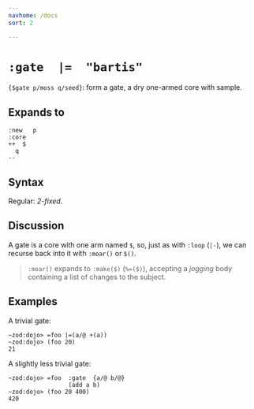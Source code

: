 ```yaml
---
navhome: /docs
sort: 2

---
```


# `:gate  |=  "bartis"` 

`{$gate p/moss q/seed}`: form a gate, a dry one-armed core with sample.

## Expands to

```
:new   p
:core
++  $
  q
--
```

## Syntax

Regular: *2-fixed*.

## Discussion

A gate is a core with one arm named `$`, so, just as with `:loop` (`|-`),
we can recurse back into it with `:moar()` or `$()`.

> `:moar()` expands to `:make($)` (`%=($)`), accepting a *jogging* body
> containing a list of changes to the subject.

## Examples

A trivial gate:

```
~zod:dojo> =foo |=(a/@ +(a))
~zod:dojo> (foo 20)
21
```

A slightly less trivial gate:

```
~zod:dojo> =foo  :gate  {a/@ b/@}
                 (add a b)
~zod:dojo> (foo 20 400)
420
```
